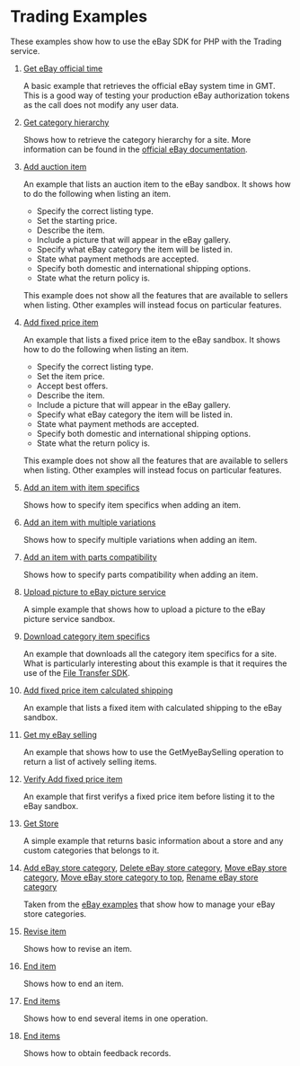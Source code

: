 # Trading Examples

These examples show how to use the eBay SDK for PHP with the Trading service.

1. [Get eBay official time](https://github.com/davidtsadler/ebay-sdk-examples/blob/master/trading/01-get-ebay-official-time.php)

   A basic example that retrieves the official eBay system time in GMT. This is a good way of testing your production eBay authorization tokens as the call does not modify any user data.

1. [Get category hierarchy](https://github.com/davidtsadler/ebay-sdk-examples/blob/master/trading/02-get-category-hierarchy.php)

   Shows how to retrieve the category hierarchy for a site. More information can be found in the [official eBay documentation](http://developer.ebay.com/DevZone/guides/ebayfeatures/Development/Categories-Hierarchy.html).

1. [Add auction item](https://github.com/davidtsadler/ebay-sdk-examples/blob/master/trading/03-add-auction-item.php)

   An example that lists an auction item to the eBay sandbox. It shows how to do the following when listing an item.

   - Specify the correct listing type.
   - Set the starting price.
   - Describe the item.
   - Include a picture that will appear in the eBay gallery.
   - Specify what eBay category the item will be listed in.
   - State what payment methods are accepted.
   - Specify both domestic and international shipping options.
   - State what the return policy is.

   This example does not show all the features that are available to sellers when listing. Other examples will instead focus on particular features.

1. [Add fixed price item](https://github.com/davidtsadler/ebay-sdk-examples/blob/master/trading/04-add-fixed-price-item.php)

   An example that lists a fixed price item to the eBay sandbox. It shows how to do the following when listing an item.

   - Specify the correct listing type.
   - Set the item price.
   - Accept best offers.
   - Describe the item.
   - Include a picture that will appear in the eBay gallery.
   - Specify what eBay category the item will be listed in.
   - State what payment methods are accepted.
   - Specify both domestic and international shipping options.
   - State what the return policy is.

   This example does not show all the features that are available to sellers when listing. Other examples will instead focus on particular features.

1. [Add an item with item specifics](https://github.com/davidtsadler/ebay-sdk-examples/blob/master/trading/05-add-an-item-with-item-specifics.php)

   Shows how to specify item specifics when adding an item.

1. [Add an item with multiple variations](https://github.com/davidtsadler/ebay-sdk-examples/blob/master/trading/06-add-an-item-with-multiple-variations.php)

   Shows how to specify multiple variations when adding an item.

1. [Add an item with parts compatibility](https://github.com/davidtsadler/ebay-sdk-examples/blob/master/trading/07-add-an-item-with-parts-compatibility.php)

   Shows how to specify parts compatibility when adding an item.

1. [Upload picture to eBay picture service](https://github.com/davidtsadler/ebay-sdk-examples/blob/master/trading/08-upload-picture-to-ebay-picture-service.php)

   A simple example that shows how to upload a picture to the eBay picture service sandbox.

1. [Download category item specifics](https://github.com/davidtsadler/ebay-sdk-examples/blob/master/trading/09-download-category-item-specifics.php)

   An example that downloads all the category item specifics for a site. What is particularly interesting about this example is that it requires the use of the [File Transfer SDK](https://github.com/davidtsadler/ebay-sdk-file-transfer).

1. [Add fixed price item calculated shipping](https://github.com/davidtsadler/ebay-sdk-examples/blob/master/trading/10-add-fixed-price-item-calculated-shipping.php)

   An example that lists a fixed item with calculated shipping to the eBay sandbox.

1. [Get my eBay selling](https://github.com/davidtsadler/ebay-sdk-examples/blob/master/trading/11-get-my-ebay-selling.php)

   An example that shows how to use the GetMyeBaySelling operation to return a list of actively selling items.

1. [Verify Add fixed price item](https://github.com/davidtsadler/ebay-sdk-examples/blob/master/trading/12-verify-add-fixed-price-item.php)

   An example that first verifys a fixed price item before listing it to the eBay sandbox.

1. [Get Store](https://github.com/davidtsadler/ebay-sdk-examples/blob/master/trading/13-get-store.php)

   A simple example that returns basic information about a store and any custom categories that belongs to it.

1. [Add eBay store category](https://github.com/davidtsadler/ebay-sdk-examples/blob/master/trading/14-add_ebay_store_category.php), [Delete eBay store category](https://github.com/davidtsadler/ebay-sdk-examples/blob/master/trading/15-delete_ebay_store_category.php), [Move eBay store category](https://github.com/davidtsadler/ebay-sdk-examples/blob/master/trading/16-move_ebay_store_category.php), [Move eBay store category to top](https://github.com/davidtsadler/ebay-sdk-examples/blob/master/trading/17-move_ebay_store_category_to_top.php), [Rename eBay store category](https://github.com/davidtsadler/ebay-sdk-examples/blob/master/trading/18-rename_ebay_store_category.php)

   Taken from the [eBay examples](http://developer.ebay.com/DevZone/XML/docs/Reference/eBay/SetStoreCategories.html#Samples) that show how to manage your eBay store categories.

1. [Revise item](https://github.com/davidtsadler/ebay-sdk-examples/blob/master/trading/19-revise-item.php)

   Shows how to revise an item.

1. [End item](https://github.com/davidtsadler/ebay-sdk-examples/blob/master/trading/20-end-item.php)

   Shows how to end an item.

1. [End items](https://github.com/davidtsadler/ebay-sdk-examples/blob/master/trading/21-end-items.php)

   Shows how to end several items in one operation.

1. [End items](https://github.com/davidtsadler/ebay-sdk-examples/blob/master/trading/22-get-feedback.php)

   Shows how to obtain feedback records.
